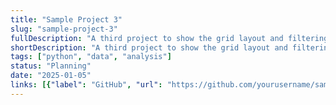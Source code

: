 ```yaml
---
title: "Sample Project 3"
slug: "sample-project-3"
fullDescription: "A third project to show the grid layout and filtering capabilities. You can add more details here."
shortDescription: "A third project to show the grid layout and filtering capabilities."
tags: ["python", "data", "analysis"]
status: "Planning"
date: "2025-01-05"
links: [{"label": "GitHub", "url": "https://github.com/yourusername/sample-project-3"}, {"label": "Documentation", "url": "https://docs.example.com"}]
---
```


